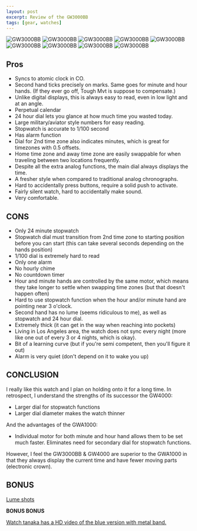 ```yaml
---
layout: post
excerpt: Review of the GW3000BB
tags: [gear, watches]
---
```

![GW3000BB](/downloads/gw3000bb-01.jpg)
![GW3000BB](/downloads/gw3000bb-02.jpg)
![GW3000BB](/downloads/gw3000bb-03.jpg)
![GW3000BB](/downloads/gw3000bb-04.jpg)
![GW3000BB](/downloads/gw3000bb-05.jpg)
![GW3000BB](/downloads/gw3000bb-06.jpg)
![GW3000BB](/downloads/gw3000bb-07.jpg)
![GW3000BB](/downloads/gw3000bb-08.jpg)
![GW3000BB](/downloads/gw3000bb-09.jpg)

## Pros ##
* Syncs to atomic clock in CO.
* Second hand ticks precisely on marks. Same goes for minute and hour hands. (If they ever go off, Tough Mvt is suppose to compensate.)
* Unlike digital displays, this is always easy to read, even in low light and at an angle.
* Perpetual calendar
* 24 hour dial lets you glance at how much time you wasted today.
* Large military/aviator style numbers for easy reading.
* Stopwatch is accurate to 1/100 second
* Has alarm function
* Dial for 2nd time zone also indicates minutes, which is great for timezones with 0.5 offsets.
* Home time zone and away time zone are easily swappable for when traveling between two locations frequently.
* Despite all the extra analog functions, the main dial always displays the time.
* A fresher style when compared to traditional analog chronographs.
* Hard to accidentally press buttons, require a solid push to activate.
* Fairly silent watch, hard to accidentally make sound.
* Very comfortable.

## CONS ##
* Only 24 minute stopwatch
* Stopwatch dial must transition from 2nd time zone to starting position before you can start (this can take several seconds depending on the hands position)
* 1/100 dial is extremely hard to read
* Only one alarm
* No hourly chime
* No countdown timer
* Hour and minute hands are controlled by the same motor, which means they take longer to settle when swapping time zones (but that doesn't happen often)
* Hard to use stopwatch function when the hour and/or minute hand are pointing near 3 o'clock.
* Second hand has no lume (seems ridiculous to me), as well as stopwatch and 24 hour dial.
* Extremely thick (it can get in the way when reaching into pockets)
* Living in Los Angeles area, the watch does not sync every night (more like one out of every 3 or 4 nights, which is okay).
* Bit of a learning curve (but if you're semi competent, then you'll figure it out)
* Alarm is very quiet (don't depend on it to wake you up)

## CONCLUSION ##

I really like this watch and I plan on holding onto it for a long time. In retrospect, I understand the strengths of its successor the GW4000:

* Larger dial for stopwatch functions
* Larger dial diameter makes the watch thinner

And the advantages of the GWA1000:

* Individual motor for both minute and hour hand allows them to be set much faster. Eliminates need for secondary dial for stopwatch functions.

However, I feel the GW3000BB & GW4000 are superior to the GWA1000 in that they always display the current time and have fewer moving parts (electronic crown).

## BONUS ##

[Lume shots](http://imgur.com/a/HuUOf)

**BONUS BONUS**

<a href="http://www.youtube.com/watch?v=bdWsIL3p2m8">Watch tanaka has a HD video of the blue version with metal band.</a>